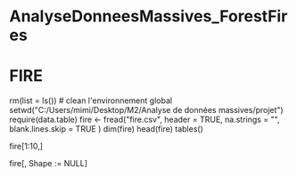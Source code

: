# AnalyseDonneesMassives_ForestFires
# FIRE

rm(list = ls()) #  clean l'environnement global
setwd("C:/Users/mimi/Desktop/M2/Analyse de données massives/projet")
require(data.table)
fire <- fread("fire.csv",
              header = TRUE,
              na.strings = "",
              blank.lines.skip = TRUE
              )
dim(fire)
head(fire)
tables()

fire[1:10,]

fire[, Shape := NULL]
